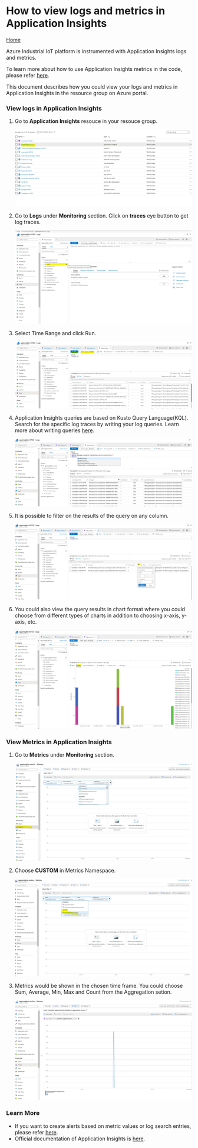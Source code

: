 # How to view logs and metrics in Application Insights

[Home](readme.md)

Azure Industrial IoT platform is instrumented with Application Insights logs and metrics.

To learn more about how to use Application Insights metrics in the code, please refer [here](howto-use-applicationinsights-metrics.md).

This document describes how you could view your logs and metrics in Application Insights in the resource group on Azure portal.

### View logs in Application Insights 

1. Go to **Application Insights** resouce in your resouce group.

   ![app insights](media/appinsights1.png)

2. Go to **Logs** under **Monitoring** section. Click on **traces** eye button to get log traces.

   ![logs](media/appinsights2.png)

3. Select Time Range and click Run.

   ![run](media/appinsights3.png)
   
4. Application Insights queries are based on Kusto Query Language(KQL). Search for the specific log traces by writing your log queries. Learn more about writing queries [here](<https://docs.microsoft.com/en-us/azure/azure-monitor/log-query/log-query-overview>).

   ![query](media/appinsights4.png)
   
5. It is possible to  filter on the results of the query on any column.

   ![filter](media/appinsights5.png)
   
6. You could also view the query results in chart format where you could choose from different types of charts in addition to choosing x-axis, y-axis, etc.

   ![chart](media/appinsights6.png)


### View Metrics in Application Insights

1. Go to **Metrics** under **Monitoring** section.

   ![metrics](media/appinsights7.png)

2. Choose **CUSTOM** in Metrics Namespace.

   ![custom](media/appinsights8.png)
   
3. Metrics would be shown in the chosen time frame. You could choose Sum, Average, Min, Max and Count from the Aggregation setion.

   ![chart](media/appinsights9.png)


### Learn More

- If you want to create alerts based on metric values or log search entries, please refer [here](https://docs.microsoft.com/en-us/azure/azure-monitor/platform/alerts-overview?toc=%2Fazure%2Fazure-monitor%2Ftoc.json).
- Official documentation of Application Insights is [here](https://docs.microsoft.com/en-us/azure/azure-monitor/app/app-insights-overview).